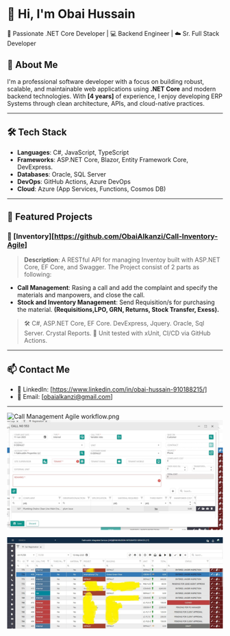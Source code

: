 # 👋 Hi, I'm Obai Hussain
🎯 Passionate .NET Core Developer | 💻 Backend Engineer | ☁️ Sr. Full Stack Developer 


## 💼 About Me

I'm a professional software developer with a focus on building robust, scalable, and maintainable web applications using **.NET Core** and modern backend technologies. With **[4 years]** of experience, I enjoy developing ERP Systems through clean architecture, APIs, and cloud-native practices.

---

## 🛠️ Tech Stack

- **Languages**: C#, JavaScript, TypeScript
- **Frameworks**: ASP.NET Core, Blazor, Entity Framework Core, DevExpress.
- **Databases**:  Oracle, SQL Server
- **DevOps**: GitHub Actions, Azure DevOps
- **Cloud**: Azure (App Services, Functions, Cosmos DB)
  
---

## 📂 Featured Projects

### 🔹 [Inventory][https://github.com/ObaiAlkanzi/Call-Inventory-Agile]
> **Description**: A RESTful API for managing Inventoy built with ASP.NET Core, EF Core, and Swagger.
> The Project consist of 2 parts as following:
  - **Call Management**: Rasing a call and add the complaint and specify the materials and manpowers, and close the call.
  - **Stock and Inventory Management**: Send Requisition/s for purchasing the material. **(Requisitions,LPO, GRN, Returns, Stock Transfer, Exess).**

> 🛠️ C#, ASP.NET Core, EF Core.
> DevExpress, Jquery.
> Oracle, Sql Server.
> Crystal Reports.
> 🧪 Unit tested with xUnit, CI/CD via GitHub Actions.

---


## 📫 Contact Me

- 💼 LinkedIn: [https://www.linkedin.com/in/obai-hussain-910188215/]
- 📨 Email: [obaialkanzi@gmail.com]
  
---
![Call Management Agile workflow.png](https://github.com/ObaiAlkanzi/Call-Inventory-Agile/blob/3cb92516dc184800ee414c5bc2f2953c060d8d0b/Call%20Management%20Agile%20workflow.png)
![call-form.jpg](https://github.com/ObaiAlkanzi/Call-Inventory-Agile/blob/e87e0ce4058f8d032583c16052dbe176264af9ff/call-form.jpg)

![call-form.jpg](https://github.com/ObaiAlkanzi/Call-Inventory-Agile/blob/f0e085bcda4ec89fb8b381e737d64c92b22988ed/registration.jpg)


